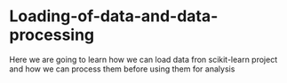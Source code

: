 # Loading-of-data-and-data-processing
Here we are going to learn how we can load data fron scikit-learn project and how we can process them before using them for analysis
